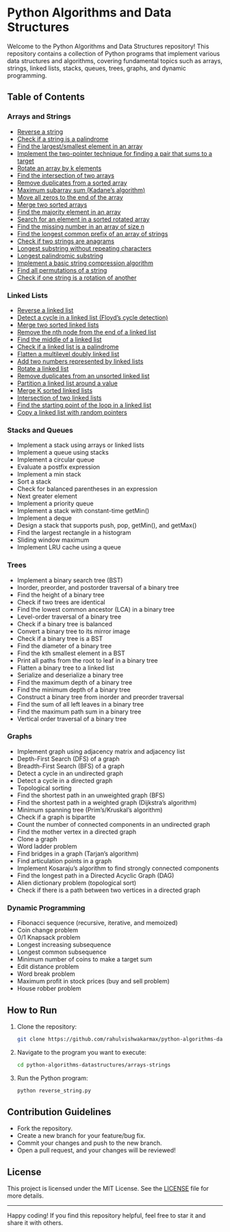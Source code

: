 # Python Algorithms and Data Structures

Welcome to the Python Algorithms and Data Structures repository! This repository contains a collection of Python programs that implement various data structures and algorithms, covering fundamental topics such as arrays, strings, linked lists, stacks, queues, trees, graphs, and dynamic programming.

## Table of Contents

### Arrays and Strings

- [Reverse a string](arrays-strings/reverse_string.py) 
- [Check if a string is a palindrome](arrays-strings/check_palindrome.py) 
- [Find the largest/smallest element in an array](arrays-strings/largest_smallest_array_element.py) 
- [Implement the two-pointer technique for finding a pair that sums to a target](arrays-strings/two_pointer_find_pair_sum.py) 
- [Rotate an array by k elements](arrays-strings/rotating_array.py) 
- [Find the intersection of two arrays](arrays-strings/intersection_two_arrays.py) 
- [Remove duplicates from a sorted array](arrays-strings/remove_duplicates_from_sorted_array.py) 
- [Maximum subarray sum (Kadane’s algorithm)](arrays-strings/maximum_subarray_sum_kadane.py) 
- [Move all zeros to the end of the array](arrays-strings/move_zeros_to_the_end.py) 
- [Merge two sorted arrays](arrays-strings/merge_two_sorted_arrays.py) 
- [Find the majority element in an array](arrays-strings/find_majority_element.py) 
- [Search for an element in a sorted rotated array](arrays-strings/search_in_sorted_rotated_array.py) 
- [Find the missing number in an array of size n](arrays-strings/find_missing_number.py) 
- [Find the longest common prefix of an array of strings](arrays-strings/longest_common_prefix.py) 
- [Check if two strings are anagrams](arrays-strings/check_anagrams.py) 
- [Longest substring without repeating characters](arrays-strings/longest_substring_without_repeating.py) 
- [Longest palindromic substring](arrays-strings/longest_palindromic_substring.py) 
- [Implement a basic string compression algorithm](arrays-strings/basic_string_compression.py) 
- [Find all permutations of a string](arrays-strings/find_permutations.py) 
- [Check if one string is a rotation of another](arrays-strings/check_string_rotation.py) 


### Linked Lists

- [Reverse a linked list](linked-lists/reverse_linked_list.py) 
- [Detect a cycle in a linked list (Floyd’s cycle detection)](linked-lists/detect_cycle_linked_list.py) 
- [Merge two sorted linked lists](linked-lists/merge_sorted_linked_lists.py) 
- [Remove the nth node from the end of a linked list](linked-lists/remove_nth_node_from_end.py) 
- [Find the middle of a linked list](linked-lists/find_middle_linked_list.py) 
- [Check if a linked list is a palindrome](linked-lists/check_palindrome_linked_list.py) 
- [Flatten a multilevel doubly linked list](linked-lists/flatten_multilevel_doubly_linked_list.py) 
- [Add two numbers represented by linked lists](linked-lists/add_two_numbers_linked_lists.py) 
- [Rotate a linked list](linked-lists/rotate_linked_list.py) 
- [Remove duplicates from an unsorted linked list](linked-lists/remove_duplicates_unsorted_linked_list.py) 
- [Partition a linked list around a value](linked-lists/partition_linked_list.py) 
- [Merge K sorted linked lists](linked-lists/merge_k_sorted_linked_lists.py) 
- [Intersection of two linked lists](linked-lists/intersection_linked_lists.py) 
- [Find the starting point of the loop in a linked list](linked-lists/find_loop_start_linked_list.py) 
- [Copy a linked list with random pointers](linked-lists/copy_linked_list_random_pointers.py) 


###  Stacks and Queues
- Implement a stack using arrays or linked lists
- Implement a queue using stacks
- Implement a circular queue
- Evaluate a postfix expression
- Implement a min stack
- Sort a stack
- Check for balanced parentheses in an expression
- Next greater element
- Implement a priority queue
- Implement a stack with constant-time getMin()
- Implement a deque
- Design a stack that supports push, pop, getMin(), and getMax()
- Find the largest rectangle in a histogram
- Sliding window maximum
- Implement LRU cache using a queue

### Trees
- Implement a binary search tree (BST)
- Inorder, preorder, and postorder traversal of a binary tree
- Find the height of a binary tree
- Check if two trees are identical
- Find the lowest common ancestor (LCA) in a binary tree
- Level-order traversal of a binary tree
- Check if a binary tree is balanced
- Convert a binary tree to its mirror image
- Check if a binary tree is a BST
- Find the diameter of a binary tree
- Find the kth smallest element in a BST
- Print all paths from the root to leaf in a binary tree
- Flatten a binary tree to a linked list
- Serialize and deserialize a binary tree
- Find the maximum depth of a binary tree
- Find the minimum depth of a binary tree
- Construct a binary tree from inorder and preorder traversal
- Find the sum of all left leaves in a binary tree
- Find the maximum path sum in a binary tree
- Vertical order traversal of a binary tree

### Graphs
- Implement graph using adjacency matrix and adjacency list
- Depth-First Search (DFS) of a graph
- Breadth-First Search (BFS) of a graph
- Detect a cycle in an undirected graph
- Detect a cycle in a directed graph
- Topological sorting
- Find the shortest path in an unweighted graph (BFS)
- Find the shortest path in a weighted graph (Dijkstra’s algorithm)
- Minimum spanning tree (Prim’s/Kruskal’s algorithm)
- Check if a graph is bipartite
- Count the number of connected components in an undirected graph
- Find the mother vertex in a directed graph
- Clone a graph
- Word ladder problem
- Find bridges in a graph (Tarjan’s algorithm)
- Find articulation points in a graph
- Implement Kosaraju’s algorithm to find strongly connected components
- Find the longest path in a Directed Acyclic Graph (DAG)
- Alien dictionary problem (topological sort)
- Check if there is a path between two vertices in a directed graph

### Dynamic Programming
- Fibonacci sequence (recursive, iterative, and memoized)
- Coin change problem
- 0/1 Knapsack problem
- Longest increasing subsequence
- Longest common subsequence
- Minimum number of coins to make a target sum
- Edit distance problem
- Word break problem
- Maximum profit in stock prices (buy and sell problem)
- House robber problem

## How to Run

1. Clone the repository:
   ```bash
   git clone https://github.com/rahulvishwakarmax/python-algorithms-datastructures.git
   ```

2. Navigate to the program you want to execute:
   ```bash
   cd python-algorithms-datastructures/arrays-strings
   ```

3. Run the Python program:
   ```bash
   python reverse_string.py
   ```

## Contribution Guidelines

- Fork the repository.
- Create a new branch for your feature/bug fix.
- Commit your changes and push to the new branch.
- Open a pull request, and your changes will be reviewed!

## License

This project is licensed under the MIT License. See the [LICENSE](LICENSE) file for more details.

---

Happy coding! If you find this repository helpful, feel free to star it and share it with others.

